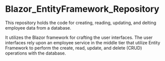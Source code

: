 # Blazor_EntityFramework_Repository
This repository holds the code for creating, reading, updating, and delting employee data from a database.
 
It utilizes the Blazor framework for crafting the user interfaces.  The user interfaces rely upon an employee service in the middle tier that utilize Entity Framework to perform the create, read, update, and delete (CRUD) operations with the database.
